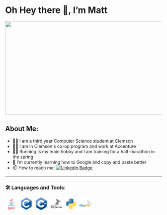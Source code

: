<h1>
Oh Hey there 👋, I’m Matt
</h1>

<div alight="center">
  <img src="https://preview.redd.it/yp04p2utore81.gif?format=mp4&s=5a0812c68fc4d1356964b2578e73b2a93de97827" width="600" height="300"/>
             </div>

<h2>
About Me:
</h2>

- :man_student: I am a third year Computer Science student at Clemson
- :man_technologist: I am in Clemson's co-op program and work at Accenture
- :running_man: Running is my main hobby and I am training for a half-marathon in the spring
- 🌱 I’m currently learning how to Google and copy and paste better
- 📫 How to reach me: [![Linkedin Badge](https://img.shields.io/badge/-LinkedIn-blue?style=flat&logo=Linkedin&logoColor=white)](https://www.linkedin.com/in/matt-greenway/)
---

### 🛠️ Languages and Tools:
<div>
  <img src="https://github.com/devicons/devicon/blob/master/icons/java/java-original-wordmark.svg" title="Java" alt="Java" width="40" height="40"/>&nbsp;
  <img src="https://github.com/devicons/devicon/blob/master/icons/c/c-original.svg" title="C" alt="C" width="40" height="40"/>&nbsp;
  <img src="https://github.com/devicons/devicon/blob/master/icons/cplusplus/cplusplus-original.svg" title="C++" alt="C++" width="40" height="40"/>&nbsp;
  <img src="https://github.com/devicons/devicon/blob/master/icons/microsoftsqlserver/microsoftsqlserver-plain-wordmark.svg" title="Microsoft SQL Server" alt="Microsoft SQL Server" width="40" height="40"/>&nbsp;
  <img src="https://github.com/devicons/devicon/blob/master/icons/python/python-original.svg" title="Python" alt="Python" width="40" height="40"/>&nbsp;
  <img src="https://github.com/devicons/devicon/blob/master/icons/mysql/mysql-original-wordmark.svg" title="MySQL"  alt="MySQL" width="40" height="40"/>&nbsp;
</div>

<div id="header" align="center">
  <img src="https://komarev.com/ghpvc/?username=matthew-greenway&style=flat-square&color=blue" alt=""/>
</div>                                                                                                             
